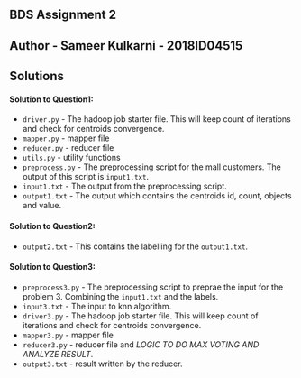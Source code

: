  BDS Assignment 2
---

## Author - Sameer Kulkarni - 2018ID04515

## Solutions

#### Solution to Question1:

- `driver.py` - The hadoop job starter file. This will keep count of iterations and check for centroids convergence.
- `mapper.py` - mapper file
- `reducer.py` - reducer file
- `utils.py` - utility functions
- `preprocess.py` - The preprocessing script for the mall customers. The output of this script is `input1.txt`.
- `input1.txt` - The output from the preprocessing script.
- `output1.txt` - The output which contains the centroids id, count, objects and value.

#### Solution to Question2:
- `output2.txt` - This contains the labelling for the `output1.txt`.

#### Solution to Question3:
- `preprocess3.py` - The preprocessing script to preprae the input for the problem 3. Combining the `input1.txt`
and the labels.
- `input3.txt` - The input to knn algorithm.
- `driver3.py` - The hadoop job starter file. This will keep count of iterations and check for centroids convergence.
- `mapper3.py` - mapper file
- `reducer3.py` - reducer file and *LOGIC TO DO MAX VOTING AND ANALYZE RESULT*.
- `output3.txt` - result written by the reducer.